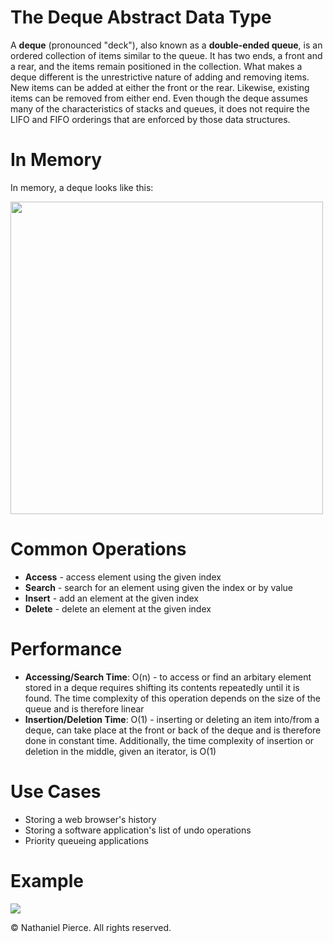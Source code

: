 
<h1>The Deque Abstract Data Type</h1>

<p>A <strong>deque</strong> (pronounced "deck"), also known as a <strong>double-ended queue</strong>, is an ordered collection of items similar to the queue. It has two ends, a front and a rear, and the items remain positioned in the collection. What makes a deque different is the unrestrictive nature of adding and removing items. New items can be added at either the front or the rear. Likewise, existing items can be removed from either end. Even though the deque assumes many of the characteristics of stacks and queues, it does not require the LIFO and FIFO orderings that are enforced by those data structures.</p>

<h1>In Memory</h1>

<p>In memory, a deque looks like this:</p>
<img src="" width="500">

<h1>Common Operations</h1>

<ul>
  <li><strong>Access</strong> - access element using the given index
  <li><strong>Search</strong> - search for an element using given the index or by value
  <li><strong>Insert</strong> - add an element at the given index
  <li><strong>Delete</strong> - delete an element at the given index
</ul>

<h1>Performance</h1>

<ul>
  <li><strong>Accessing/Search Time</strong>: O(n) - to access or find an arbitary element stored in a deque requires shifting its contents repeatedly until it is found. The time complexity of this operation depends on the size of the queue and is therefore linear
  <li><strong>Insertion/Deletion Time</strong>: O(1) - inserting or deleting an item into/from a deque, can take place at the front or back of the deque and is therefore done in constant time. Additionally, the time complexity of insertion or deletion in the middle, given an iterator, is O(1)
</ul>

<h1>Use Cases</h1>

<ul>
  <li>Storing a web browser's history
  <li>Storing a software application's list of undo operations
  <li>Priority queueing applications
</ul>

<h1>Example</h1>

![](../../../gif/deque.gif)

<p>&copy; Nathaniel Pierce. All rights reserved.</p>

